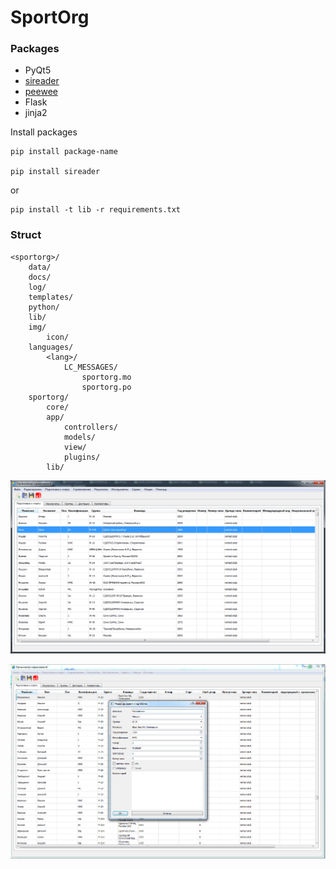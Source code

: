 # SportOrg

### Packages

- PyQt5
- [sireader](https://pypi.python.org/pypi/sireader/1.0.1)
- [peewee](http://docs.peewee-orm.com/en/latest/peewee/quickstart.html)
- Flask
- jinja2

Install packages
```
pip install package-name

pip install sireader
```

or

```
pip install -t lib -r requirements.txt
```

### Struct

```
<sportorg>/
    data/
    docs/
    log/
    templates/
    python/
    lib/
    img/
        icon/
    languages/
        <lang>/
            LC_MESSAGES/
                sportorg.mo
                sportorg.po
    sportorg/
        core/
        app/
            controllers/
            models/
            view/
            plugins/
        lib/
```

![Mainwindow sportorg](img/mainwindow.png)

![Dialogedit sportorg](img/dialogedit.png)
